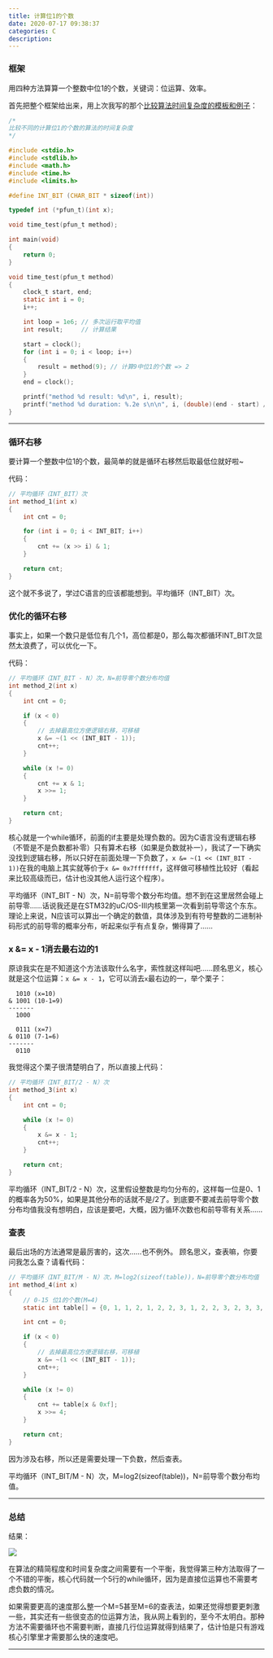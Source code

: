 ```yaml
---
title: 计算位1的个数
date: 2020-07-17 09:38:37
categories: C
description: 
---
```


### 框架

用四种方法算算一个整数中位1的个数，关键词：位运算、效率。

首先把整个框架给出来，用上次我写的那个[比较算法时间复杂度的模板和例子](https://chen-qingyu.github.io/2019/11/14/比较算法时间复杂度的模板和例子/)：

```c
/*
比较不同的计算位1的个数的算法的时间复杂度
*/

#include <stdio.h>
#include <stdlib.h>
#include <math.h>
#include <time.h>
#include <limits.h>

#define INT_BIT (CHAR_BIT * sizeof(int))

typedef int (*pfun_t)(int x);

void time_test(pfun_t method);

int main(void)
{
    return 0;
}

void time_test(pfun_t method)
{
    clock_t start, end;
    static int i = 0;
    i++;

    int loop = 1e6; // 多次运行取平均值
    int result;     // 计算结果

    start = clock();
    for (int i = 0; i < loop; i++)
    {
        result = method(9); // 计算9中位1的个数 => 2
    }
    end = clock();

    printf("method %d result: %d\n", i, result);
    printf("method %d duration: %.2e s\n\n", i, (double)(end - start) / CLOCKS_PER_SEC / loop);
}

```

---

### 循环右移

要计算一个整数中位1的个数，最简单的就是循环右移然后取最低位就好啦~

代码：
```c
// 平均循环（INT_BIT）次
int method_1(int x)
{
    int cnt = 0;

    for (int i = 0; i < INT_BIT; i++)
    {
        cnt += (x >> i) & 1;
    }

    return cnt;
}
```

这个就不多说了，学过C语言的应该都能想到。平均循环（INT_BIT）次。

### 优化的循环右移

事实上，如果一个数只是低位有几个1，高位都是0，那么每次都循环INT_BIT次显然太浪费了，可以优化一下。

代码：
```c
// 平均循环（INT_BIT - N）次，N=前导零个数分布均值
int method_2(int x)
{
    int cnt = 0;

    if (x < 0)
    {
        // 去掉最高位方便逻辑右移，可移植
        x &= ~(1 << (INT_BIT - 1));
        cnt++;
    }

    while (x != 0)
    {
        cnt += x & 1;
        x >>= 1;
    }

    return cnt;
}
```

核心就是一个while循环，前面的if主要是处理负数的。因为C语言没有逻辑右移（不管是不是负数都补零）只有算术右移（如果是负数就补一），我试了一下确实没找到逻辑右移，所以只好在前面处理一下负数了，`x &= ~(1 << (INT_BIT - 1))`在我的电脑上其实就等价于`x &= 0x7fffffff`，这样做可移植性比较好（看起来比较高级而已，估计也没其他人运行这个程序）。

平均循环（INT_BIT - N）次，N=前导零个数分布均值。想不到在这里居然会碰上前导零……话说我还是在STM32的uC/OS-III内核里第一次看到前导零这个东东。理论上来说，N应该可以算出一个确定的数值，具体涉及到有符号整数的二进制补码形式的前导零的概率分布，听起来似乎有点复杂，懒得算了……

### x &= x - 1消去最右边的1

原谅我实在是不知道这个方法该取什么名字，索性就这样叫吧……顾名思义，核心就是这个位运算：`x &= x - 1`，它可以消去`x`最右边的一，举个栗子：

```
  1010 (x=10)
& 1001 (10-1=9)
-------
  1000

  0111 (x=7)
& 0110 (7-1=6)
-------
  0110
```

我觉得这个栗子很清楚明白了，所以直接上代码：

```c
// 平均循环（INT_BIT/2 - N）次
int method_3(int x)
{
    int cnt = 0;

    while (x != 0)
    {
        x &= x - 1;
        cnt++;
    }

    return cnt;
}
```

平均循环（INT_BIT/2 - N）次，这里假设整数是均匀分布的，这样每一位是0、1的概率各为50%，如果是其他分布的话就不是/2了。到底要不要减去前导零个数分布均值我没有想明白，应该是要吧，大概，因为循环次数也和前导零有关系……

### 查表

最后出场的方法通常是最厉害的，这次……也不例外。
顾名思义，查表嘛，你要问我怎么查？请看代码：

```c
// 平均循环（INT_BIT/M - N）次，M=log2(sizeof(table))，N=前导零个数分布均值
int method_4(int x)
{
    // 0-15 位1的个数(M=4)
    static int table[] = {0, 1, 1, 2, 1, 2, 2, 3, 1, 2, 2, 3, 2, 3, 3, 4};

    int cnt = 0;

    if (x < 0)
    {
        // 去掉最高位方便逻辑右移，可移植
        x &= ~(1 << (INT_BIT - 1));
        cnt++;
    }

    while (x != 0)
    {
        cnt += table[x & 0xf];
        x >>= 4;
    }

    return cnt;
}
```

因为涉及右移，所以还是需要处理一下负数，然后查表。

平均循环（INT_BIT/M - N）次，M=log2(sizeof(table))，N=前导零个数分布均值。

---

### 总结

结果：

![](./计算位1的个数/1.png)

在算法的精简程度和时间复杂度之间需要有一个平衡，我觉得第三种方法取得了一个不错的平衡，核心代码就一个5行的while循环，因为是直接位运算也不需要考虑负数的情况。

如果需要更高的速度那么整一个M=5甚至M=6的查表法，如果还觉得想要更刺激一些，其实还有一些很变态的位运算方法，我从网上看到的，至今不太明白。那种方法不需要循环也不需要判断，直接几行位运算就得到结果了，估计怕是只有游戏核心引擎里才需要那么快的速度吧。

---
